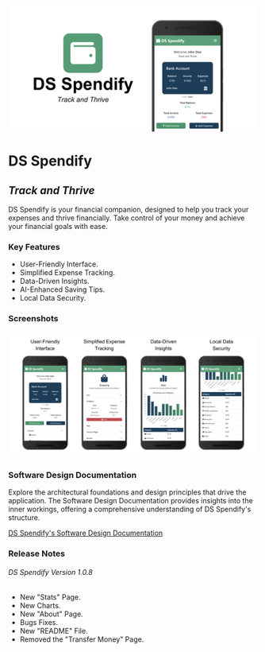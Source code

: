 ![DS Spendify Banner](/Images/README/README-Banner.png)

# DS Spendify

## _Track and Thrive_

DS Spendify is your financial companion, designed to help you track your expenses and
thrive financially. Take control of your money and achieve your financial goals with ease.

### Key Features

- User-Friendly Interface.
- Simplified Expense Tracking.
- Data-Driven Insights.
- AI-Enhanced Saving Tips.
- Local Data Security.

### Screenshots

![DS Spendify Screenshots](/Images/README/README-Screenshots.png)

### Software Design Documentation

Explore the architectural foundations and design principles that drive the application. The Software Design Documentation provides insights into the inner workings, offering a comprehensive understanding of DS Spendify's structure.

[DS Spendify's Software Design Documentation](https://1drv.ms/f/s!Ailusu2OkHmZgocc-nYWm0ea3SFXww?e=cq7oaq)

### Release Notes

###### DS Spendify Version 1.0.8

- New "Stats" Page.
- New Charts.
- New "About" Page.
- Bugs Fixes.
- New "README" File.
- Removed the "Transfer Money" Page.
